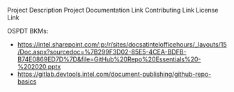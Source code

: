 Project Description
Project Documentation Link
Contributing Link
License Link


OSPDT BKMs:
- https://intel.sharepoint.com/:p:/r/sites/docsatintelofficehours/_layouts/15/Doc.aspx?sourcedoc=%7B299F3D02-85E5-4CEA-BDFB-B74E0869ED7D%7D&file=GitHub%20Repo%20Essentials%20-%202020.pptx
- https://gitlab.devtools.intel.com/document-publishing/github-repo-basics 

